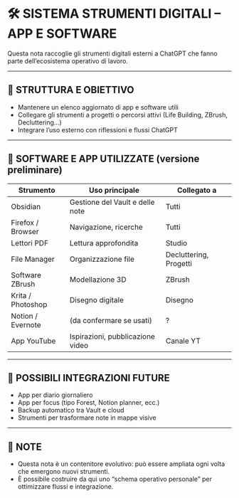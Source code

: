 # 🛠 SISTEMA STRUMENTI DIGITALI – APP E SOFTWARE

Questa nota raccoglie gli strumenti digitali esterni a ChatGPT che fanno parte dell’ecosistema operativo di lavoro.

---

## 📂 STRUTTURA E OBIETTIVO

- Mantenere un elenco aggiornato di app e software utili
- Collegare gli strumenti a progetti o percorsi attivi (Life Building, ZBrush, Decluttering…)
- Integrare l’uso esterno con riflessioni e flussi ChatGPT

---

## 🔧 SOFTWARE E APP UTILIZZATE (versione preliminare)

| Strumento        | Uso principale                         | Collegato a |
|------------------|----------------------------------------|-------------|
| Obsidian         | Gestione del Vault e delle note        | Tutti       |
| Firefox / Browser| Navigazione, ricerche                  | Tutti       |
| Lettori PDF      | Lettura approfondita                   | Studio      |
| File Manager     | Organizzazione file                    | Decluttering, Progetti |
| Software ZBrush  | Modellazione 3D                        | ZBrush      |
| Krita / Photoshop| Disegno digitale                       | Disegno     |
| Notion / Evernote| (da confermare se usati)               | ?           |
| App YouTube      | Ispirazioni, pubblicazione video       | Canale YT   |

---

## 📌 POSSIBILI INTEGRAZIONI FUTURE

- App per diario giornaliero
- App per focus (tipo Forest, Notion planner, ecc.)
- Backup automatico tra Vault e cloud
- Strumenti per trasformare note in mappe visive

---

## 📎 NOTE

- Questa nota è un contenitore evolutivo: può essere ampliata ogni volta che emergono nuovi strumenti.
- È possibile costruire da qui uno “schema operativo personale” per ottimizzare flussi e integrazione.

